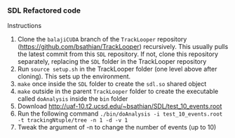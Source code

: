### SDL Refactored code

Instructions
1. Clone the `balajiCUDA` branch of the `TrackLooper` repository (https://github.com/bsathian/TrackLooper) recursively. This usually pulls the latest commit from this `SDL` repository. If not, clone this repository separately, replacing the `SDL` folder in the TrackLooper repository
2. Run `source setup.sh` in the TrackLooper folder (one level above after cloning). This sets up the environment.
3. `make` once inside the `SDL` folder to create the `sdl.so` shared object
4. `make` outside in the parent `TrackLooper` folder to create the executable called `doAnalysis` inside the `bin` folder
5. Download http://uaf-10.t2.ucsd.edu/~bsathian/SDL/test_10_events.root
6. Run the following command
`./bin/doAnalysis -i test_10_events.root -t trackingNtuple/tree -n 1 -d -v 1`
7. Tweak the argument of -n to change the number of events (up to 10)
